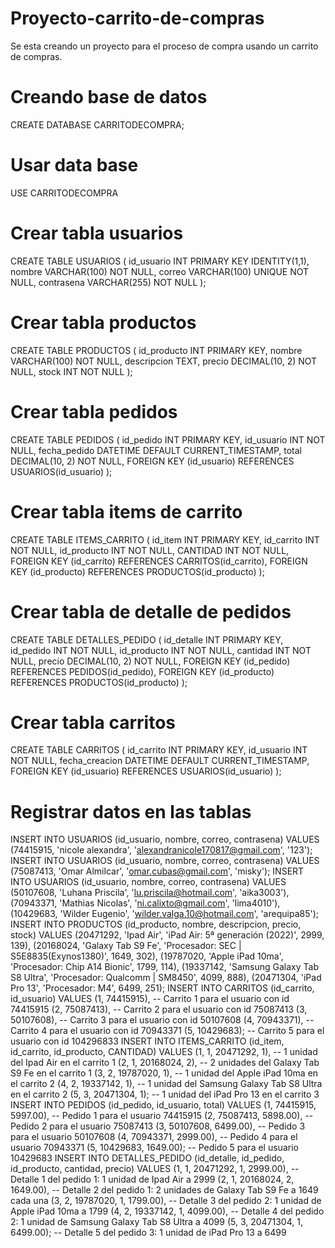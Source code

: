 # Proyecto-carrito-de-compras
Se esta creando un proyecto para el proceso de compra usando un carrito de compras. 
# Creando base de datos
CREATE DATABASE
CARRITODECOMPRA;
# Usar data base
USE CARRITODECOMPRA
# Crear tabla usuarios
CREATE TABLE USUARIOS
(
id_usuario INT PRIMARY KEY IDENTITY(1,1),
nombre VARCHAR(100) NOT NULL,
correo VARCHAR(100) UNIQUE NOT NULL,
contrasena VARCHAR(255) NOT NULL
);
# Crear tabla productos
CREATE TABLE PRODUCTOS
(
id_producto INT PRIMARY KEY,
nombre VARCHAR(100) NOT NULL,
descripcion TEXT,
precio DECIMAL(10, 2) NOT NULL,
stock INT NOT NULL
);
# Crear tabla pedidos
CREATE TABLE PEDIDOS
(
id_pedido INT PRIMARY KEY,
id_usuario INT NOT NULL,
fecha_pedido DATETIME DEFAULT CURRENT_TIMESTAMP,
total DECIMAL(10, 2) NOT NULL,
FOREIGN KEY (id_usuario) REFERENCES USUARIOS(id_usuario)
);
# Crear tabla items de carrito
CREATE TABLE ITEMS_CARRITO
(
id_item INT PRIMARY KEY,
id_carrito INT NOT NULL,
id_producto INT NOT NULL,
CANTIDAD INT NOT NULL,
FOREIGN KEY (id_carrito) REFERENCES CARRITOS(id_carrito),
FOREIGN KEY (id_producto) REFERENCES PRODUCTOS(id_producto)
);
# Crear tabla de detalle de pedidos
CREATE TABLE DETALLES_PEDIDO
(
id_detalle INT PRIMARY KEY,
id_pedido INT NOT NULL,
id_producto INT NOT NULL,
cantidad INT NOT NULL,
precio DECIMAL(10, 2) NOT NULL,
FOREIGN KEY (id_pedido) REFERENCES PEDIDOS(id_pedido),
FOREIGN KEY (id_producto) REFERENCES PRODUCTOS(id_producto)
);
# Crear tabla carritos
CREATE TABLE CARRITOS
(
id_carrito INT PRIMARY KEY,
id_usuario INT NOT NULL,
fecha_creacion DATETIME DEFAULT CURRENT_TIMESTAMP,
FOREIGN KEY (id_usuario) REFERENCES USUARIOS(id_usuario)
);
# Registrar datos en las tablas
INSERT INTO USUARIOS (id_usuario, nombre, correo, contrasena)
VALUES (74415915, 'nicole alexandra', 'alexandranicole170817@gmail.com', '123');
INSERT INTO USUARIOS (id_usuario, nombre, correo, contrasena)
VALUES (75087413, 'Omar Almilcar', 'omar.cubas@gmail.com', 'misky');
INSERT INTO USUARIOS (id_usuario, nombre, correo, contrasena)
VALUES 
(50107608, 'Luhana Priscila', 'lu.priscila@hotmail.com', 'aika3003'),
(70943371, 'Mathias Nicolas', 'ni.calixto@gmail.com', 'lima4010'),
(10429683, 'Wilder Eugenio', 'wilder.valga.10@hotmail.com', 'arequipa85');
INSERT INTO PRODUCTOS (id_producto, nombre, descripcion, precio, stock)
VALUES
(20471292, 'Ipad Air', 'iPad Air: 5ª generación (2022)', 2999, 139),
(20168024, 'Galaxy Tab S9 Fe', 'Procesador: SEC | S5E8835(Exynos1380)', 1649, 302),
(19787020, 'Apple iPad 10ma', 'Procesador: Chip A14 Bionic', 1799, 114),
(19337142, 'Samsung Galaxy Tab S8 Ultra', 'Procesador: Qualcomm | SM8450', 4099, 888),
(20471304, 'iPad Pro 13', 'Procesador: M4', 6499, 251);
INSERT INTO CARRITOS (id_carrito, id_usuario)
VALUES
(1, 74415915),  -- Carrito 1 para el usuario con id 74415915
(2, 75087413),  -- Carrito 2 para el usuario con id 75087413
(3, 50107608),  -- Carrito 3 para el usuario con id 50107608
(4, 70943371),  -- Carrito 4 para el usuario con id 70943371
(5, 10429683);  -- Carrito 5 para el usuario con id 104296833
INSERT INTO ITEMS_CARRITO (id_item, id_carrito, id_producto, CANTIDAD)
VALUES
(1, 1, 20471292, 1),  -- 1 unidad del Ipad Air en el carrito 1
(2, 1, 20168024, 2),  -- 2 unidades del Galaxy Tab S9 Fe en el carrito 1
(3, 2, 19787020, 1),  -- 1 unidad del Apple iPad 10ma en el carrito 2
(4, 2, 19337142, 1),  -- 1 unidad del Samsung Galaxy Tab S8 Ultra en el carrito 2
(5, 3, 20471304, 1);  -- 1 unidad del iPad Pro 13 en el carrito 3
INSERT INTO PEDIDOS (id_pedido, id_usuario, total)
VALUES
(1, 74415915, 5997.00),  -- Pedido 1 para el usuario 74415915
(2, 75087413, 5898.00),  -- Pedido 2 para el usuario 75087413
(3, 50107608, 6499.00),  -- Pedido 3 para el usuario 50107608
(4, 70943371, 2999.00),  -- Pedido 4 para el usuario 70943371
(5, 10429683, 1649.00);  -- Pedido 5 para el usuario 10429683
INSERT INTO DETALLES_PEDIDO (id_detalle, id_pedido, id_producto, cantidad, precio)
VALUES
(1, 1, 20471292, 1, 2999.00),  -- Detalle 1 del pedido 1: 1 unidad de Ipad Air a 2999
(2, 1, 20168024, 2, 1649.00),  -- Detalle 2 del pedido 1: 2 unidades de Galaxy Tab S9 Fe a 1649 cada una
(3, 2, 19787020, 1, 1799.00),  -- Detalle 3 del pedido 2: 1 unidad de Apple iPad 10ma a 1799
(4, 2, 19337142, 1, 4099.00),  -- Detalle 4 del pedido 2: 1 unidad de Samsung Galaxy Tab S8 Ultra a 4099
(5, 3, 20471304, 1, 6499.00);  -- Detalle 5 del pedido 3: 1 unidad de iPad Pro 13 a 6499
